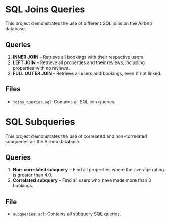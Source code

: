 # SQL Joins Queries

This project demonstrates the use of different SQL joins on the Airbnb database.

## Queries
1. **INNER JOIN** – Retrieve all bookings with their respective users.
2. **LEFT JOIN** – Retrieve all properties and their reviews, including properties with no reviews.
3. **FULL OUTER JOIN** – Retrieve all users and bookings, even if not linked.

## Files
- `joins_queries.sql`: Contains all SQL join queries.
# SQL Subqueries

This project demonstrates the use of correlated and non-correlated subqueries on the Airbnb database.

## Queries

1. **Non-correlated subquery** – Find all properties where the average rating is greater than 4.0.
2. **Correlated subquery** – Find all users who have made more than 3 bookings.

## File
- `subqueries.sql`: Contains all subquery SQL queries.

